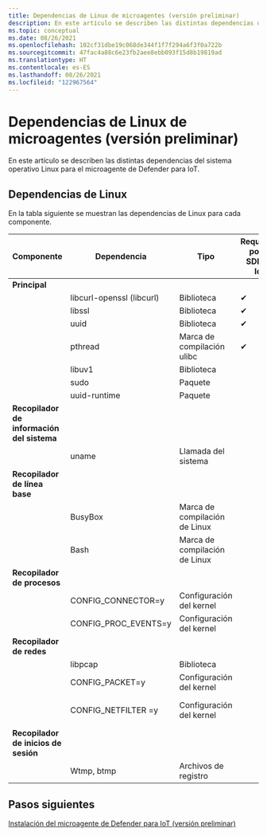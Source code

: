 ```yaml
---
title: Dependencias de Linux de microagentes (versión preliminar)
description: En este artículo se describen las distintas dependencias del sistema operativo Linux para el microagente de Defender para IoT.
ms.topic: conceptual
ms.date: 08/26/2021
ms.openlocfilehash: 102cf31dbe19c068de344f1f7f294a6f3f0a722b
ms.sourcegitcommit: 47fac4a88c6e23fb2aee8ebb093f15d8b19819ad
ms.translationtype: HT
ms.contentlocale: es-ES
ms.lasthandoff: 08/26/2021
ms.locfileid: "122967564"
---
```

# <a name="micro-agent-linux-dependencies-preview"></a>Dependencias de Linux de microagentes (versión preliminar)

En este artículo se describen las distintas dependencias del sistema operativo Linux para el microagente de Defender para IoT. 

## <a name="linux-dependencies"></a>Dependencias de Linux

En la tabla siguiente se muestran las dependencias de Linux para cada componente. 

| Componente | Dependencia | Tipo | Requerido por el SDK de IoT | Notas |
|--|--|--|--|--|
| **Principal** |  |  |  |  |
|  | libcurl-openssl (libcurl) | Biblioteca | ✔ |  |
|  | libssl | Biblioteca | ✔ |  |
|  | uuid | Biblioteca | ✔ |  |
|  | pthread | Marca de compilación ulibc | ✔ |  |
|  | libuv1 | Biblioteca |  |  |
|  | sudo | Paquete |  |  |
|  | uuid-runtime | Paquete |  |  |
| **Recopilador de información del sistema** |  |  |  |  |
|  | uname | Llamada del sistema |  |  |
| **Recopilador de línea base** |  |  |  |  |
|  | BusyBox | Marca de compilación de Linux |  |  |
|  | Bash | Marca de compilación de Linux |  |  |
| **Recopilador de procesos** |  |  |  |  |
|  | CONFIG_CONNECTOR=y | Configuración del kernel |  |  |
|  | CONFIG_PROC_EVENTS=y | Configuración del kernel |  |  |
| **Recopilador de redes** |  |  |  |  |
|  | libpcap | Biblioteca |  |  |
|  | CONFIG_PACKET=y | Configuración del kernel |  |  |
|  | CONFIG_NETFILTER =y | Configuración del kernel |  | Opcional: mejora del rendimiento |
| **Recopilador de inicios de sesión** |  |  |  |  |
|  | Wtmp, btmp | Archivos de registro |  | [utmp](https://en.wikipedia.org/wiki/Utmp) |

## <a name="next-steps"></a>Pasos siguientes

[Instalación del microagente de Defender para IoT (versión preliminar)](quickstart-standalone-agent-binary-installation.md)